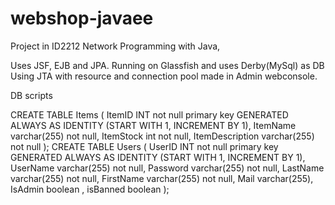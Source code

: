 webshop-javaee
==============

Project in ID2212 Network Programming with Java,

Uses JSF, EJB and JPA.
Running on Glassfish and uses Derby(MySql) as DB
Using JTA with resource and connection pool made in Admin webconsole. 

DB scripts

CREATE TABLE Items ( ItemID INT not null primary key GENERATED ALWAYS AS IDENTITY (START WITH 1, INCREMENT BY 1), ItemName varchar(255) not null, ItemStock int not null, ItemDescription varchar(255) not null );
CREATE TABLE Users ( UserID INT not null primary key GENERATED ALWAYS AS IDENTITY (START WITH 1, INCREMENT BY 1), UserName varchar(255) not null, Password varchar(255) not null, LastName varchar(255) not null, FirstName varchar(255) not null, Mail varchar(255), IsAdmin boolean , isBanned boolean );
